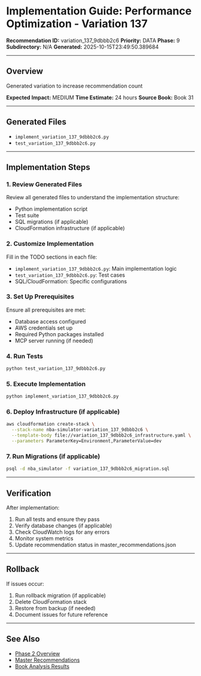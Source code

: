 # Implementation Guide: Performance Optimization - Variation 137

**Recommendation ID:** variation_137_9dbbb2c6
**Priority:** DATA
**Phase:** 9
**Subdirectory:** N/A
**Generated:** 2025-10-15T23:49:50.389684

---

## Overview

Generated variation to increase recommendation count

**Expected Impact:** MEDIUM
**Time Estimate:** 24 hours
**Source Book:** Book 31

---

## Generated Files

- `implement_variation_137_9dbbb2c6.py`
- `test_variation_137_9dbbb2c6.py`

---

## Implementation Steps

### 1. Review Generated Files

Review all generated files to understand the implementation structure:
- Python implementation script
- Test suite
- SQL migrations (if applicable)
- CloudFormation infrastructure (if applicable)

### 2. Customize Implementation

Fill in the TODO sections in each file:
- `implement_variation_137_9dbbb2c6.py`: Main implementation logic
- `test_variation_137_9dbbb2c6.py`: Test cases
- SQL/CloudFormation: Specific configurations

### 3. Set Up Prerequisites

Ensure all prerequisites are met:
- Database access configured
- AWS credentials set up
- Required Python packages installed
- MCP server running (if needed)

### 4. Run Tests

```bash
python test_variation_137_9dbbb2c6.py
```

### 5. Execute Implementation

```bash
python implement_variation_137_9dbbb2c6.py
```

### 6. Deploy Infrastructure (if applicable)

```bash
aws cloudformation create-stack \
  --stack-name nba-simulator-variation_137_9dbbb2c6 \
  --template-body file://variation_137_9dbbb2c6_infrastructure.yaml \
  --parameters ParameterKey=Environment,ParameterValue=dev
```

### 7. Run Migrations (if applicable)

```bash
psql -d nba_simulator -f variation_137_9dbbb2c6_migration.sql
```

---

## Verification

After implementation:
1. Run all tests and ensure they pass
2. Verify database changes (if applicable)
3. Check CloudWatch logs for any errors
4. Monitor system metrics
5. Update recommendation status in master_recommendations.json

---

## Rollback

If issues occur:
1. Run rollback migration (if applicable)
2. Delete CloudFormation stack
3. Restore from backup (if needed)
4. Document issues for future reference

---

## See Also

- [Phase 2 Overview](/Users/ryanranft/nba-simulator-aws/docs/phases/phase_9/)
- [Master Recommendations](/Users/ryanranft/nba-mcp-synthesis/analysis_results/master_recommendations.json)
- [Book Analysis Results](/Users/ryanranft/nba-mcp-synthesis/analysis_results/)
